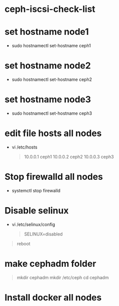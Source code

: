 # ceph-iscsi-check-list

# set hostname node1
- sudo hostnamectl set-hostname ceph1

# set hostname node2
- sudo hostnamectl set-hostname ceph2

# set hostname node3
- sudo hostnamectl set-hostname ceph3

# edit file hosts all nodes
- vi /etc/hosts
  > 10.0.0.1 ceph1
  > 10.0.0.2 ceph2
  > 10.0.0.3 ceph3

# Stop firewalld all nodes
- systemctl stop firewalld

# Disable selinux
- vi /etc/selinux/config
  > SELINUX=disabled
> reboot

# make cephadm folder
  > mkdir cephadm
  > mkdir /etc/ceph
  > cd cephadm

# Install docker all nodes
